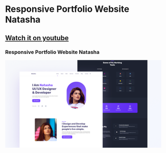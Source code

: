 # Responsive Portfolio Website Natasha
## [Watch it on youtube](https://youtu.be/PWvasbJEuQI)
### Responsive Portfolio Website Natasha

![preview img](/preview.png)
